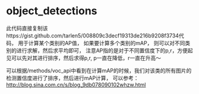 # object_detections
此代码直接复制该https://gist.github.com/tarlen5/008809c3decf19313de216b9208f3734代码，
用于计算某个类别的AP值，
如果要计算多个类别的mAP，
则可以对不同类别的进行求解，然后求平均即可，
注意AP指的是对于不同置信度下的p,r，方便起见可以先对其进行排序，然后求得p,r,
p一直在降低，r一直在升高～

可以根据/methods/voc_api中看到在计算mAP的时候，我们对该类的所有图片的检测置信度进行了排序，然后进行mAP计算，
可以参考：http://blog.sina.com.cn/s/blog_9db078090102whzw.html
